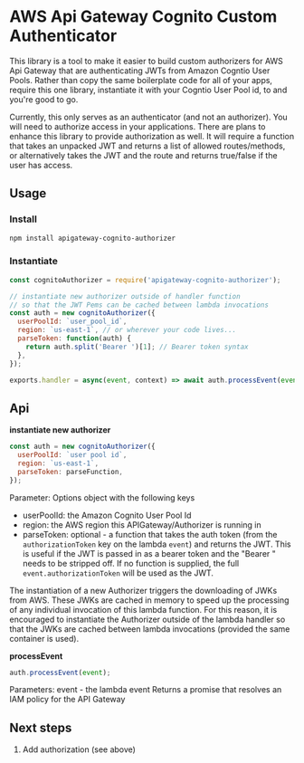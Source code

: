 # AWS Api Gateway Cognito Custom Authenticator

This library is a tool to make it easier to build custom authorizers for AWS Api Gateway that are authenticating JWTs from Amazon Cogntio User Pools. Rather than copy the same boilerplate code for all of your apps, require this one library, instantiate it with your Cogntio User Pool id, to and you're good to go.


Currently, this only serves as an authenticator (and not an authorizer). You will need to authorize access in your applications. There are plans to enhance this library to provide authorization as well. It will require a function that takes an unpacked JWT and returns a list of allowed routes/methods, or alternatively takes the JWT and the route and returns true/false if the user has access.


## Usage
### Install

```bash
npm install apigateway-cognito-authorizer
```

### Instantiate

```javascript
const cognitoAuthorizer = require('apigateway-cognito-authorizer');

// instantiate new authorizer outside of handler function
// so that the JWT Pems can be cached between lambda invocations
const auth = new cognitoAuthorizer({
  userPoolId: `user_pool_id`,
  region: `us-east-1`, // or wherever your code lives...
  parseToken: function(auth) {
    return auth.split('Bearer ')[1]; // Bearer token syntax
  },
});

exports.handler = async(event, context) => await auth.processEvent(event);
```

## Api
**instantiate new authorizer**

```javascript
const auth = new cognitoAuthorizer({
  userPoolId: `user pool id`,
  region: `us-east-1`,
  parseToken: parseFunction,
});
```
Parameter: Options object with the following keys
- userPoolId: the Amazon Cognito User Pool Id
- region: the AWS region this APIGateway/Authorizer is running in
- parseToken: optional - a function that takes the auth token (from the `authorizationToken` key on the lambda `event`) and returns the JWT. This is useful if the JWT is passed in as a bearer token and the "Bearer " needs to be stripped off. If no function is supplied, the full `event.authorizationToken` will be used as the JWT.

The instantiation of a new Authorizer triggers the downloading of JWKs from AWS. These JWKs are cached in memory to speed up the processing of any individual invocation of this lambda function. For this reason, it is encouraged to instantiate the Authorizer outside of the lambda handler so that the JWKs are cached between lambda invocations (provided the same container is used).

**processEvent**

```javascript
auth.processEvent(event);
```
Parameters: event - the lambda event
Returns a promise that resolves an IAM policy for the API Gateway


## Next steps
1. Add authorization (see above)
